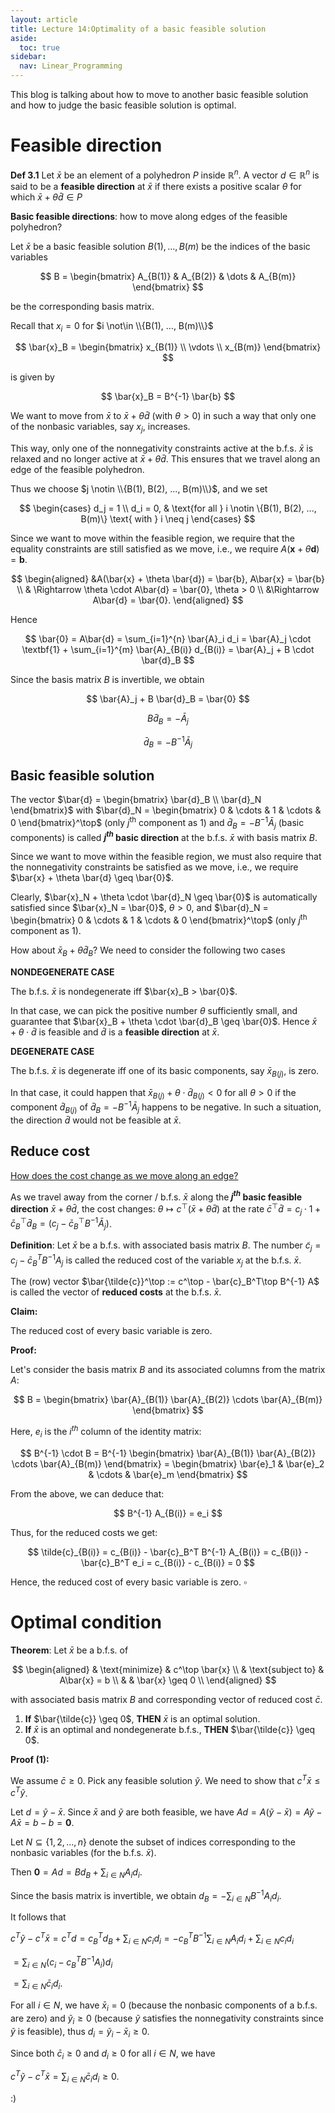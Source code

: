 ```yaml
---
layout: article
title: Lecture 14:Optimality of a basic feasible solution
aside:
  toc: true
sidebar:
  nav: Linear_Programming
---
```


This blog is talking about how to move to another basic feasible solution and how to judge the basic feasible solution is optimal.

<!--more--> 

# Feasible direction

<b>Def 3.1</b> Let $\bar{x}$ be an element of a polyhedron $P$ inside $\mathbb{R}^n$. A vector $d \in \mathbb{R}^n$ is said to be a <b>feasible direction</b> at $\bar{x}$ if there exists a positive scalar $\theta$ for which $\bar{x} + \theta \bar{d} \in P$

<b>Basic feasible directions</b>: how to move along edges of the feasible polyhedron?

Let $\bar{x}$ be a basic feasible solution $B(1), ..., B(m)$ be the indices of the basic variables

<center>$$
B = \begin{bmatrix}
A_{B(1)} & A_{B(2)} & \dots & A_{B(m)}
\end{bmatrix}
$$</center>

be the corresponding basis matrix.

Recall that $x_i = 0$ for $i \not\in \\{B(1), ..., B(m)\\}$

<center>$$
\bar{x}_B = \begin{bmatrix}
x_{B(1)} \\
\vdots \\
x_{B(m)}
\end{bmatrix}
$$</center>

is given by

<center>$$
\bar{x}_B = B^{-1} \bar{b}
$$</center>

We want to move from $\bar{x}$ to $\bar{x} + \theta \bar{d}$ (with $\theta > 0$) in such a way that only one of the nonbasic variables, say $x_j$, increases.

This way, only one of the nonnegativity constraints active at the b.f.s. $\bar{x}$ is relaxed and no longer active at $\bar{x} + \theta \bar{d}$. This ensures that we travel along an edge of the feasible polyhedron.

Thus we choose $j \notin \\{B(1), B(2), ..., B(m)\\}$, and we set

$$
\begin{cases} 
d_j = 1 \\
d_i = 0, & \text{for all } i \notin \{B(1), B(2), ..., B(m)\} \text{ with } i \neq j
\end{cases}
$$

Since we want to move within the feasible region, we require that the equality constraints are still satisfied as we move, i.e., we require $A(\mathbf{x} + \theta \mathbf{d}) = \mathbf{b}$.

<center>$$
\begin{aligned}
&A(\bar{x} + \theta \bar{d}) = \bar{b},
A\bar{x} = \bar{b} \\
& \Rightarrow
\theta \cdot A\bar{d} = \bar{0},
\theta > 0 \\
&\Rightarrow  A\bar{d} = \bar{0}.
\end{aligned}
$$</center>

Hence

$$
\bar{0} = A\bar{d} = \sum_{i=1}^{n} \bar{A}_i d_i = \bar{A}_j \cdot \textbf{1} + \sum_{i=1}^{m} \bar{A}_{B(i)} d_{B(i)} = \bar{A}_j + B \cdot \bar{d}_B
$$

Since the basis matrix $B$ is invertible, we obtain

$$
\bar{A}_j + B \bar{d}_B = \bar{0}
$$

$$
B \bar{d}_B = - \bar{A}_j
$$

$$
\bar{d}_B = - B^{-1} \bar{A}_j
$$

## Basic feasible solution

The vector $\bar{d} = \begin{bmatrix} \bar{d}_B \\ \bar{d}_N \end{bmatrix}$ with $\bar{d}_N = \begin{bmatrix} 0 & \cdots & 1 & \cdots & 0 \end{bmatrix}^\top$ (only ${ j^{\text{th}} }$ component as ${ 1 }$) and $\bar{d}_B = -B^{-1} \bar{A}_j$ (basic components) is called <b>$j^{th}$ basic direction</b> at the b.f.s. $\bar{x}$ with basis matrix $B$.

Since we want to move within the feasible region, we must also require that the nonnegativity constraints be satisfied as we move, i.e., we require $\bar{x} + \theta \bar{d} \geq \bar{0}$.

Clearly, $\bar{x}_N + \theta \cdot \bar{d}_N \geq \bar{0}$ is automatically satisfied since $\bar{x}_N = \bar{0}$, $\theta > 0$, and $\bar{d}_N = \begin{bmatrix} 0 & \cdots & 1 & \cdots & 0 \end{bmatrix}^\top$ (only ${ j^{\text{th}} }$ component as ${ 1 }$).

How about $\bar{x}_B + \theta \bar{d}_B$? We need to consider the following two cases 

**NONDEGENERATE CASE**  

The b.f.s. $\bar{x}$ is nondegenerate iff $\bar{x}_B > \bar{0}$.  

In that case, we can pick the positive number $\theta$ sufficiently small, and guarantee that $\bar{x}_B + \theta \cdot \bar{d}_B \geq \bar{0}$. Hence $\bar{x} + \theta \cdot \bar{d}$ is feasible and $\bar{d}$ is a <b>feasible direction</b> at $\bar{x}$.

**DEGENERATE CASE**  

The b.f.s. $\bar{x}$ is degenerate iff one of its basic components, say $\bar{x}_{B(j)}$, is zero. 
 
In that case, it could happen that $\bar{x}_{B(j)} + \theta \cdot \bar{d}_{B(j)} < 0$ for all $\theta > 0$ if the component $\bar{d}_{B(j)}$ of $\bar{d}_B = -B^{-1} \bar{A}_j$ happens to be negative. In such a situation, the direction $\bar{d}$ would not be feasible at $\bar{x}$.

## Reduce cost

<u>How does the cost change as we move along an edge?</u>

As we travel away from the corner / b.f.s. $\bar{x}$ along the<b> $j^{th}$ basic feasible direction</b> $\bar{x} + \theta \bar{d}$, the cost changes: $\theta \mapsto c^\top (\bar{x} + \theta \bar{d})$ at the rate $\bar{c}^\top \bar{d} = c_j \cdot 1 + \bar{c}_B^\top \bar{d}_B = (c_j - \bar{c}_B^\top B^{-1} \bar{A}_j)$.

**Definition**: Let $\bar{x}$ be a b.f.s. with associated basis matrix $B$. The number $\tilde{c}_j = c_j - \bar{c}_B^T B^{-1} A_j$ is called the reduced cost of the variable $x_j$ at the b.f.s. $\bar{x}$.

The (row) vector $\bar{\tilde{c}}^\top := c^\top - \bar{c}_B^T\top B^{-1} A$ is called the vector of <b>reduced costs</b> at the b.f.s. $\bar{x}$.

**Claim:**

The reduced cost of every basic variable is zero.

**Proof:**

Let's consider the basis matrix $B$ and its associated columns from the matrix $A$:

<center>$$ B = \begin{bmatrix}
\bar{A}_{B(1)} \bar{A}_{B(2)} \cdots \bar{A}_{B(m)}
\end{bmatrix} $$</center>

Here, $e_i$ is the $i^{th}$ column of the identity matrix:

<center>$$
B^{-1} \cdot B = B^{-1} 
 \begin{bmatrix}
\bar{A}_{B(1)} \bar{A}_{B(2)} \cdots \bar{A}_{B(m)}
\end{bmatrix} = \begin{bmatrix}
\bar{e}_1 & \bar{e}_2 & \cdots & \bar{e}_m
\end{bmatrix}
$$</center>

From the above, we can deduce that:

<center>$$ B^{-1} A_{B(i)} = e_i $$</center>

Thus, for the reduced costs we get:

<center>$$
\tilde{c}_{B(i)} = c_{B(i)} - \bar{c}_B^T B^{-1} A_{B(i)} = c_{B(i)} - \bar{c}_B^T e_i = c_{B(i)} - c_{B(i)} = 0
$$</center>

Hence, the reduced cost of every basic variable is zero. $\square$

# Optimal condition

**Theorem**: Let $\bar{x}$ be a b.f.s. of 

<center>$$
\begin{aligned}
& \text{minimize} & c^\top \bar{x} \\
& \text{subject to} & A\bar{x} = b \\
& & \bar{x} \geq 0 \\
\end{aligned}
$$</center>


with associated basis matrix $B$ and corresponding vector of reduced cost $\bar{c}$.

1. **If** $\bar{\tilde{c}} \geq 0$, **THEN** $\bar{x}$ is an optimal solution.
2. **If** $\bar{x}$ is an optimal and nondegenerate b.f.s., **THEN** $\bar{\tilde{c}} \geq 0$.

**Proof (1):**

We assume $\bar{c} \geq 0$. Pick any feasible solution $\tilde{y}$. We need to show that $c^T \bar{x} \leq c^T \tilde{y}$.

Let $d = \tilde{y} - \bar{x}$. Since $\bar{x}$ and $\tilde{y}$ are both feasible, we have $Ad = A(\tilde{y} - \bar{x}) = A\tilde{y} - A\bar{x} = b - b = \mathbf{0}$.

Let $N \subseteq \{1, 2, ..., n\}$ denote the subset of indices corresponding to the nonbasic variables (for the b.f.s. $\bar{x}$).

Then $\mathbf{0} = Ad = B d_B + \sum_{i \in N} A_i d_i$.

Since the basis matrix is invertible, we obtain $d_B = - \sum_{i \in N} B^{-1} A_i d_i$.

It follows that

$c^T \tilde{y} - c^T \bar{x} = c^T d = c_B^T d_B + \sum_{i \in N} c_i d_i = - c_B^T B^{-1} \sum_{i \in N} A_i d_i + \sum_{i \in N} c_i d_i$

$= \sum_{i \in N} (c_i - c_B^T B^{-1} A_i) d_i$

$= \sum_{i \in N} \bar{c}_i d_i$.

For all $i \in N$, we have $\bar{x}_i = 0$ (because the nonbasic components of a b.f.s. are zero) and $\tilde{y}_i \geq 0$ (because $\tilde{y}$ satisfies the nonnegativity constraints since $\tilde{y}$ is feasible), thus $d_i = \tilde{y}_i - \bar{x}_i \geq 0$.

Since both $\bar{c}_i \geq 0$ and $d_i \geq 0$ for all $i \in N$, we have

$c^T \tilde{y} - c^T \bar{x} = \sum_{i \in N} \bar{c}_i d_i \geq 0$.

:)





